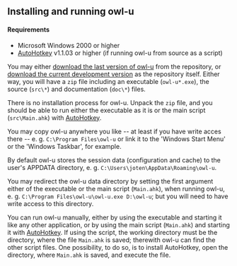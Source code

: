 ## Installing and running owl-u

#### Requirements

* Microsoft Windows 2000 or higher
* [AutoHotkey](http://ahkscript.org/download/) v1.1.03 or higher (if running
owl-u from source as a script)

You may either
[download the last version of owl-u](https://github.com/joten/owl-u/blob/master/owl-u_0.2.0.zip)
from the repository, or
[download the current development version](https://github.com/joten/owl-u/archive/master.zip)
as the repository itself. Either way, you will have a `zip` file including an
executable (`owl-u*.exe`), the source (`src\*`) and documentation (`doc\*`)
files.

There is no installation process for owl-u. Unpack the `zip` file, and you
should be able to run either the executable as it is or the main script
(`src\Main.ahk`) with [AutoHotkey](http://ahkscript.org/download/).

You may copy owl-u anywhere you like -- at least if you have write acces
there -- e. g. `C:\Program Files\owl-u` or link it to the 'Windows Start Menu'
or the 'Windows Taskbar', for example.

By default owl-u stores the session data (configuration and cache) to the
user's APPDATA directory, e. g. `C:\Users\joten\AppData\Roaming\owl-u`.

You may redirect the owl-u data directory by setting the first argument either
of the executable or the main script (`Main.ahk`), when running owl-u, e. g.
`C:\Program Files\owl-u\owl-u.exe D:\owl-u`; but you will need to have write
access to this directory.

You can run owl-u manually, either by using the executable and starting it like
any other application, or by using the main script (`Main.ahk`) and starting it
with [AutoHotkey](http://ahkscript.org/download/).
If using the script, the working directory must be the directory, where the
file `Main.ahk` is saved; therewith owl-u can find the other script files. One
possibility, to do so, is to install AutoHotkey, open the directory, where
`Main.ahk` is saved, and execute the file.
